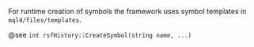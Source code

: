 
For runtime creation of symbols the framework uses symbol templates in `mql4/files/templates`.

@see `int rsfHistory::CreateSymbol(string name, ...)`

